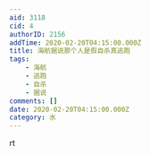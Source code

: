 ```yaml
---
aid: 3118
cid: 4
authorID: 2156
addTime: 2020-02-20T04:15:00.000Z
title: 海航据说那个人是假自杀真逃跑
tags:
    - 海航
    - 逃跑
    - 自杀
    - 据说
comments: []
date: 2020-02-20T04:15:00.000Z
category: 水
---
```


rt
